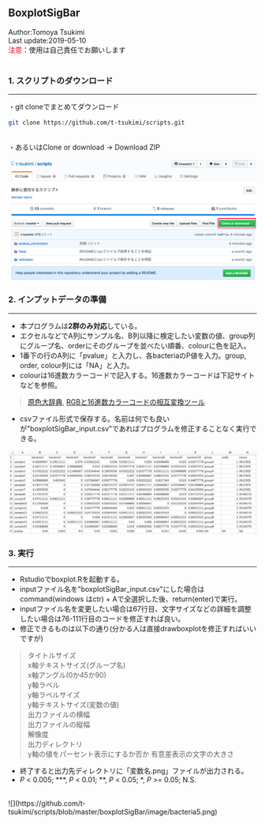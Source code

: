 ## BoxplotSigBar
Author:Tomoya Tsukimi  
Last update:2019-05-10  
<font color="red">注意</font>：使用は自己責任でお願いします  
<br>

### 1. スクリプトのダウンロード
---
・git cloneでまとめてダウンロード
```sh
git clone https://github.com/t-tsukimi/scripts.git
```
<br>
・あるいはClone or download -> Download ZIP  

![](https://github.com/t-tsukimi/scripts/blob/master/pvalue_correction/image/download_script.png)  


### 2. インプットデータの準備  
---
- 本プログラムは**2群のみ対応**している。
- エクセルなどでA列にサンプル名、B列以降に検定したい変数の値、group列にグループ名、orderにそのグループを並べたい順番、colourに色を記入。
- 1番下の行のA列に「pvalue」と入力し、各bacteriaのP値を入力。group, order, colour列には「NA」と入力。
- colourは16進数カラーコードで記入する。16進数カラーコードは下記サイトなどを参照。
> [原色大辞典](https://www.colordic.org/), [RGBと16進数カラーコードの相互変換ツール](https://www.peko-step.com/tool/tfcolor.html)
- csvファイル形式で保存する。名前は何でも良いが"boxplotSigBar_input.csv"であればプログラムを修正することなく実行できる。
  
![](https://github.com/t-tsukimi/scripts/blob/master/boxplotSigBar/image/boxplotSigBar_input.png)  


### 3. 実行
---
- Rstudioでboxplot.Rを起動する。
- inputファイル名を"boxplotSigBar_input.csv"にした場合はcommand(windows はctr) + Aで全選択した後、return(enter)で実行。
- inputファイル名を変更したい場合は67行目、文字サイズなどの詳細を調整したい場合は76-111行目のコードを修正すれば良い。
- 修正できるものは以下の通り(分かる人は直接drawboxplotを修正すればいいですが)
> タイトルサイズ  
x軸テキストサイズ(グループ名)  
x軸アングル(0か45か90)  
y軸ラベル  
y軸ラベルサイズ  
y軸テキストサイズ(変数の値)  
出力ファイルの横幅  
出力ファイルの縦幅  
解像度  
出力ディレクトリ  
y軸の値をパーセント表示にするか否か
有意差表示の文字の大きさ
- 終了すると出力先ディレクトリに「変数名.png」ファイルが出力される。
- *P* < 0.005; ***, *P* < 0.01; **, *P* < 0.05; *, *P* >= 0.05; N.S.  
<br>    
![](https://github.com/t-tsukimi/scripts/blob/master/boxplotSigBar/image/bacteria5.png)
